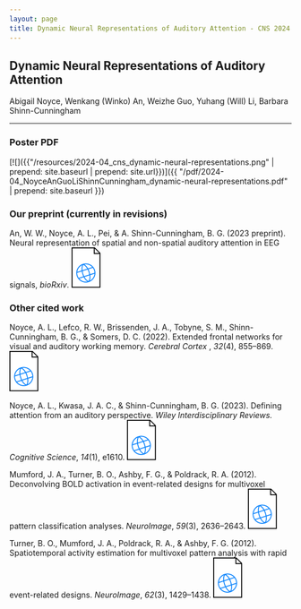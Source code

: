 ```yaml
---
layout: page
title: Dynamic Neural Representations of Auditory Attention - CNS 2024
---
```


## Dynamic Neural Representations of Auditory Attention
Abigail Noyce, Wenkang (Winko) An, Weizhe Guo, Yuhang (Will) Li, Barbara Shinn-Cunningham

---

### Poster PDF

[![]({{"/resources/2024-04_cns_dynamic-neural-representations.png" | prepend: site.baseurl | prepend: site.url}})]({{ "/pdf/2024-04_NoyceAnGuoLiShinnCunningham_dynamic-neural-representations.pdf" | prepend: site.baseurl }})

### Our preprint (currently in revisions)

An, W. W., Noyce, A. L., Pei, & A. Shinn-Cunningham, B. G. (2023 preprint). Neural representation of spatial and non-spatial auditory attention in EEG signals, *bioRxiv*.
[![](/img/web.svg)](https://www.biorxiv.org/content/10.1101/2023.07.13.548897v1)


### Other cited work

Noyce, A. L., Lefco, R. W., Brissenden, J. A., Tobyne, S. M., Shinn-Cunningham, B. G., & Somers, D. C. (2022). Extended frontal networks for visual and auditory working memory. *Cerebral Cortex* , *32*(4), 855–869. [![](/img/web.svg)](hhttps://academic.oup.com/cercor/article/32/4/855/6360523)

Noyce, A. L., Kwasa, J. A. C., & Shinn-Cunningham, B. G. (2023). Defining attention from an auditory perspective. *Wiley Interdisciplinary Reviews. Cognitive Science*, *14*(1), e1610. [![](/img/web.svg)](https://wires.onlinelibrary.wiley.com/doi/10.1002/wcs.1610)

Mumford, J. A., Turner, B. O., Ashby, F. G., & Poldrack, R. A. (2012). Deconvolving BOLD activation in event-related designs for multivoxel pattern classification analyses. *NeuroImage*, *59*(3), 2636–2643. [![](/img/web.svg)](https://www.sciencedirect.com/science/article/abs/pii/S1053811911010081?via%3Dihub)

Turner, B. O., Mumford, J. A., Poldrack, R. A., & Ashby, F. G. (2012). Spatiotemporal activity estimation for multivoxel pattern analysis with rapid event-related designs. *NeuroImage*, *62*(3), 1429–1438. [![](/img/web.svg)](https://www.sciencedirect.com/science/article/abs/pii/S1053811912005459?via%3Dihub)
